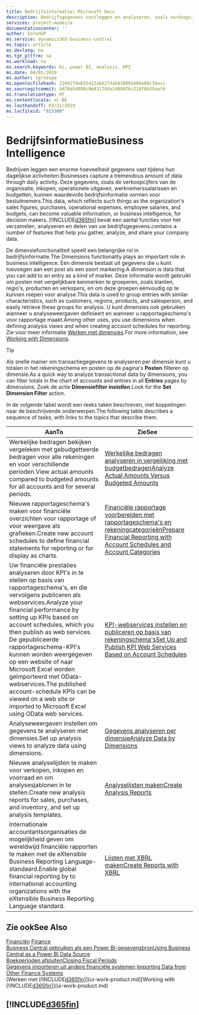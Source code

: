 ```yaml
---
title: Bedrijfsinformatie| Microsoft Docs
description: Bedrijfsgegevens vastleggen en analyseren, zoals verkoopcijfers, inkopen, operationele uitgaven, werknemerssalarissen en budgetten, die waardevolle informatie kunnen zijn voor bedrijfsinformatie of besluitvorming.
services: project-madeira
documentationcenter: ''
author: SorenGP
ms.service: dynamics365-business-central
ms.topic: article
ms.devlang: na
ms.tgt_pltfrm: na
ms.workload: na
ms.search.keywords: bi, power BI, analysis, KPI
ms.date: 04/01/2019
ms.author: sgroespe
ms.openlocfilehash: 21042f9eb55413a6627dab830091686e06c34acc
ms.sourcegitcommit: bd78a5d990c9e83174da1409076c22df8b35eafd
ms.translationtype: HT
ms.contentlocale: nl-BE
ms.lasthandoff: 03/31/2019
ms.locfileid: "915300"
---
```

# <a name="business-intelligence"></a><span data-ttu-id="94320-103">Bedrijfsinformatie</span><span class="sxs-lookup"><span data-stu-id="94320-103">Business Intelligence</span></span>
<span data-ttu-id="94320-104">Bedrijven leggen een enorme hoeveelheid gegevens vast tijdens hun dagelijkse activiteiten.</span><span class="sxs-lookup"><span data-stu-id="94320-104">Businesses capture a tremendous amount of data through daily activity.</span></span> <span data-ttu-id="94320-105">Deze gegevens, zoals de verkoopcijfers van de organisatie, inkopen, operationele uitgaven, werknemerssalarissen en budgetten, kunnen waardevolle bedrijfsinformatie vormen voor besluitnemers.</span><span class="sxs-lookup"><span data-stu-id="94320-105">This data, which reflects such things as the organization's sales figures, purchases, operational expenses, employee salaries, and budgets, can become valuable information, or business intelligence, for decision makers.</span></span> [!INCLUDE[d365fin](includes/d365fin_md.md)] <span data-ttu-id="94320-106">bevat een aantal functies voor het verzamelen, analyseren en delen van uw bedrijfsgegevens.</span><span class="sxs-lookup"><span data-stu-id="94320-106">contains a number of features that help you gather, analyze, and share your company data.</span></span>

<span data-ttu-id="94320-107">De dimensiefunctionaliteit speelt een belangrijke rol in bedrijfsinformatie.</span><span class="sxs-lookup"><span data-stu-id="94320-107">The Dimensions functionality plays an important role in business intelligence.</span></span> <span data-ttu-id="94320-108">Een dimensie bestaat uit gegevens die u kunt toevoegen aan een post als een soort markering.</span><span class="sxs-lookup"><span data-stu-id="94320-108">A dimension is data that you can add to an entry as a kind of marker.</span></span> <span data-ttu-id="94320-109">Deze informatie wordt gebruikt om posten met vergelijkbare kenmerken te groeperen, zoals klanten, regio's, producten en verkopers, en om deze groepen eenvoudig op te kunnen roepen voor analyse.</span><span class="sxs-lookup"><span data-stu-id="94320-109">This data is used to group entries with similar characteristics, such as customers, regions, products, and salesperson, and easily retrieve these groups for analysis.</span></span> <span data-ttu-id="94320-110">U kunt dimensies ook gebruiken wanneer u analyseweergaven definieert en wanneer u rapportageschema's voor rapportage maakt.</span><span class="sxs-lookup"><span data-stu-id="94320-110">Among other uses, you use dimensions  when defining analysis views and when creating account schedules for reporting.</span></span> <span data-ttu-id="94320-111">Zie voor meer informatie [Werken met dimensies](finance-dimensions.md).</span><span class="sxs-lookup"><span data-stu-id="94320-111">For more information, see [Working with Dimensions](finance-dimensions.md).</span></span>

> [!TIP]
> <span data-ttu-id="94320-112">Als snelle manier om transactiegegevens te analyseren per dimensie kunt u totalen in het rekeningschema en posten op de pagina's **Posten** filteren op dimensie.</span><span class="sxs-lookup"><span data-stu-id="94320-112">As a quick way to analyze transactional data by dimensions, you can filter totals in the chart of accounts and entries in all **Entries** pages by dimensions.</span></span> <span data-ttu-id="94320-113">Zoek de actie **Dimensiefilter instellen**.</span><span class="sxs-lookup"><span data-stu-id="94320-113">Look for the **Set Dimension Filter** action.</span></span>  

<span data-ttu-id="94320-114">In de volgende tabel wordt een reeks taken beschreven, met koppelingen naar de beschrijvende onderwerpen.</span><span class="sxs-lookup"><span data-stu-id="94320-114">The following table describes a sequence of tasks, with links to the topics that describe them.</span></span>  

| <span data-ttu-id="94320-115">Aan</span><span class="sxs-lookup"><span data-stu-id="94320-115">To</span></span> | <span data-ttu-id="94320-116">Zie</span><span class="sxs-lookup"><span data-stu-id="94320-116">See</span></span> |
| --- | --- |
|<span data-ttu-id="94320-117">Werkelijke bedragen bekijken vergeleken met gebudgetteerde bedragen voor alle rekeningen en voor verschillende perioden.</span><span class="sxs-lookup"><span data-stu-id="94320-117">View actual amounts compared to budgeted amounts for all accounts and for several periods.</span></span>|[<span data-ttu-id="94320-118">Werkelijke bedragen analyseren in vergelijking met budgetbedragen</span><span class="sxs-lookup"><span data-stu-id="94320-118">Analyze Actual Amounts Versus Budgeted Amounts</span></span>](bi-how-analyze-actual-versus-budget.md)|
|<span data-ttu-id="94320-119">Nieuwe rapportageschema's maken voor financiële overzichten voor rapportage of voor weergave als grafieken.</span><span class="sxs-lookup"><span data-stu-id="94320-119">Create new account schedules to define financial statements for reporting or for display as charts.</span></span>|[<span data-ttu-id="94320-120">Financiële rapportage voorbereiden met rapportageschema's en rekeningcategorieën</span><span class="sxs-lookup"><span data-stu-id="94320-120">Prepare Financial Reporting with Account Schedules and Account Categories</span></span>](bi-how-work-account-schedule.md)|
|<span data-ttu-id="94320-121">Uw financiële prestaties analyseren door KPI's in te stellen op basis van rapportageschema's, en die vervolgens publiceren als webservices.</span><span class="sxs-lookup"><span data-stu-id="94320-121">Analyze your financial performance by setting up KPIs based on account schedules, which you then publish as web services.</span></span> <span data-ttu-id="94320-122">De gepubliceerde rapportageschema-KPI's kunnen worden weergegeven op een website of naar Microsoft Excel worden geïmporteerd met OData-webservices.</span><span class="sxs-lookup"><span data-stu-id="94320-122">The published account-schedule KPIs can be viewed on a web site or imported to Microsoft Excel using OData web services.</span></span>|[<span data-ttu-id="94320-123">KPI-webservices instellen en publiceren op basis van rekeningschema's</span><span class="sxs-lookup"><span data-stu-id="94320-123">Set Up and Publish KPI Web Services Based on Account Schedules</span></span>](bi-how-to-set-up-and-publish-kpi-web-services-based-on-account-schedules.md)|
|<span data-ttu-id="94320-124">Analyseweergaven instellen om gegevens te analyseren met dimensies.</span><span class="sxs-lookup"><span data-stu-id="94320-124">Set up analysis views to analyze data using dimensions.</span></span>|[<span data-ttu-id="94320-125">Gegevens analyseren per dimensie</span><span class="sxs-lookup"><span data-stu-id="94320-125">Analyze Data by Dimensions</span></span>](bi-how-analyze-data-dimension.md)|
|<span data-ttu-id="94320-126">Nieuwe analyselijsten te maken voor verkopen, inkopen en voorraad en om analysesjablonen in te stellen.</span><span class="sxs-lookup"><span data-stu-id="94320-126">Create new analysis reports for sales, purchases, and inventory, and set up analysis templates.</span></span>|[<span data-ttu-id="94320-127">Analyselijsten maken</span><span class="sxs-lookup"><span data-stu-id="94320-127">Create Analysis Reports</span></span>](bi-how-create-analysis-views-reports.md)|
|<span data-ttu-id="94320-128">Internationale accountantsorganisaties de mogelijkheid geven om wereldwijd financiële rapporten te maken met de eXtensible Business Reporting Language-standaard.</span><span class="sxs-lookup"><span data-stu-id="94320-128">Enable global financial reporting by to international accounting organizations with the eXtensible Business Reporting Language standard.</span></span>|[<span data-ttu-id="94320-129">Lijsten met XBRL maken</span><span class="sxs-lookup"><span data-stu-id="94320-129">Create Reports with XBRL</span></span>](bi-create-reports-with-xbrl.md)|

## <a name="see-also"></a><span data-ttu-id="94320-130">Zie ook</span><span class="sxs-lookup"><span data-stu-id="94320-130">See Also</span></span>
<span data-ttu-id="94320-131">[Financiën](finance.md)  </span><span class="sxs-lookup"><span data-stu-id="94320-131">[Finance](finance.md)  </span></span>  
[<span data-ttu-id="94320-132">Business Central gebruiken als een Power BI-gegevensbron</span><span class="sxs-lookup"><span data-stu-id="94320-132">Using Business Central as a Power BI Data Source</span></span>](across-how-use-financials-data-source-powerbi.md)  
[<span data-ttu-id="94320-133">Boekperioden afsluiten</span><span class="sxs-lookup"><span data-stu-id="94320-133">Closing Fiscal Periods</span></span>](year-close-years-periods.md)  
<span data-ttu-id="94320-134">[Gegevens importeren uit andere financiële systemen](across-import-data-configuration-packages.md).</span><span class="sxs-lookup"><span data-stu-id="94320-134">[Importing Data from Other Finance Systems](across-import-data-configuration-packages.md)</span></span>  
<span data-ttu-id="94320-135">[Werken met [!INCLUDE[d365fin](includes/d365fin_md.md)]](ui-work-product.md)</span><span class="sxs-lookup"><span data-stu-id="94320-135">[Working with [!INCLUDE[d365fin](includes/d365fin_md.md)]](ui-work-product.md)</span></span>

## [!INCLUDE[d365fin](includes/free_trial_md.md)]  
